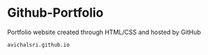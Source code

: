 # Github-Portfolio
Portfolio website created through HTML/CSS and hosted by GitHub
```
avichalsri.github.io

